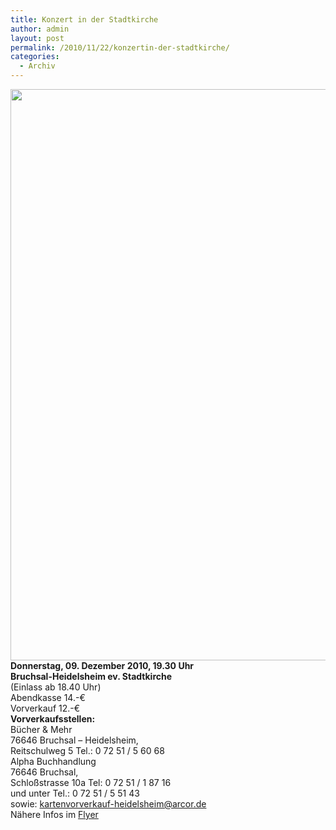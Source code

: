 ```yaml
---
title: Konzert in der Stadtkirche
author: admin
layout: post
permalink: /2010/11/22/konzertin-der-stadtkirche/
categories:
  - Archiv
---
```

[<img src="http://www.ekg-heidelsheim.de/wp-content/uploads/2010/11/bittlinger.png" alt="" title="bittlinger" width="829" height="914" class="aligncenter size-full wp-image-395" />][1]  
**Donnerstag, 09. Dezember 2010, 19.30 Uhr**  
**Bruchsal-Heidelsheim ev. Stadtkirche**  
(Einlass ab 18.40 Uhr)  
Abendkasse 14.-€  
Vorverkauf 12.-€  
**Vorverkaufsstellen:**  
Bücher & Mehr  
76646 Bruchsal – Heidelsheim,  
Reitschulweg 5 Tel.: 0 72 51 / 5 60 68  
Alpha Buchhandlung  
76646 Bruchsal,  
Schloßstrasse 10a Tel: 0 72 51 / 1 87 16  
und unter Tel.: 0 72 51 / 5 51 43  
sowie: kartenvorverkauf-heidelsheim@arcor.de  
Nähere Infos im [Flyer][2]

 [1]: http://www.ekg-heidelsheim.de/wp-content/uploads/2010/11/bittlinger.png
 [2]: http://www.ekg-heidelsheim.de/wp-content/uploads/2010/11/Flyer-Innenseite.pdf